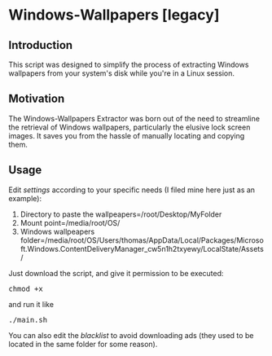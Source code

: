 # Windows-Wallpapers [legacy]

## Introduction
This script was designed to simplify the process of extracting Windows 
wallpapers from your system's disk while you're in a Linux session. 

## Motivation
The Windows-Wallpapers Extractor was born out of the need to streamline the retrieval of Windows wallpapers, particularly the elusive lock screen images. It saves you from the hassle of manually locating and copying them.

## Usage

Edit *settings* according to your specific needs (I filed mine here just as an example):

1) Directory to paste the wallpeapers=/root/Desktop/MyFolder
2) Mount point=/media/root/OS/
3) Windows wallpeapers folder=/media/root/OS/Users/thomas/AppData/Local/Packages/Microsoft.Windows.ContentDeliveryManager_cw5n1h2txyewy/LocalState/Assets/

Just download the script, and give it permission to be executed:

<pre>chmod +x</pre>

and run it like

<pre>./main.sh</pre>

You can also edit the *blacklist* to avoid downloading ads (they used to be located in the same folder for some reason).

